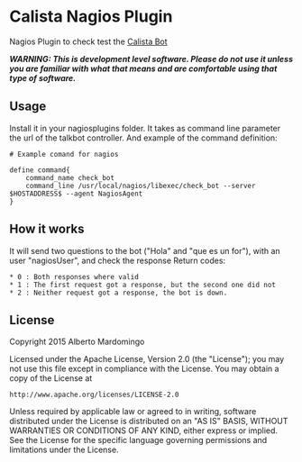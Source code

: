 Calista Nagios Plugin
====================
Nagios Plugin to check test the [Calista Bot](https://github.com/gsi-upm/calista-bot)

***WARNING: This is development level software.  Please do not use it unless you
             are familiar with what that means and are comfortable using that type
             of software.***

Usage
---------------------------------------
Install it in your nagiosplugins folder. It takes as command line parameter the url of the talkbot controller.
And example of the command definition:

    # Example comand for nagios

    define command{
        command_name check_bot
        command_line /usr/local/nagios/libexec/check_bot --server $HOSTADDRESS$ --agent NagiosAgent
    }



How it works
---------------------------------------

It will send two questions to the bot ("Hola" and "que es un for"), with an user "nagiosUser", and check the response
Return codes:
    
    * 0 : Both responses where valid
    * 1 : The first request got a response, but the second one did not
    * 2 : Neither request got a response, the bot is down.

License
---------------------------------------
Copyright 2015 Alberto Mardomingo

Licensed under the Apache License, Version 2.0 (the "License");
you may not use this file except in compliance with the License.
You may obtain a copy of the License at

    http://www.apache.org/licenses/LICENSE-2.0

Unless required by applicable law or agreed to in writing, software
distributed under the License is distributed on an "AS IS" BASIS,
WITHOUT WARRANTIES OR CONDITIONS OF ANY KIND, either express or implied.
See the License for the specific language governing permissions and
limitations under the License.


